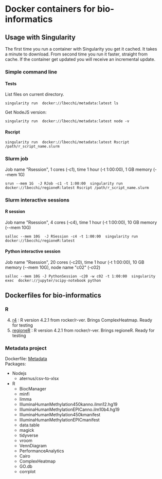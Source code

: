 # Docker containers for bio-informatics



##  Usage with Singularity
The first time you run a container with Singularity you get it cached. It takes a minute to download.
From second time you run it faster, straight from cache.
If the container get updated you will receive an incremental update.

### Simple command line
#### Tests
List files on current directory.
```
singularity run  docker://lbecchi/metadata:latest ls
```
Get NodeJS version:
```
singularity run  docker://lbecchi/metadata:latest node -v
```
#### Rscript
```
singularity run  docker://lbecchi/metadata:latest Rscript  /path/r_script_name.slurm
```
### Slurm job
Job name "Rsession", 1 cores (-c1), time 1 hour (-t 1:00:00), 1 GB memory (--mem 1G)
```
srun --mem 1G  -J RJob -c1 -t 1:00:00  singularity run  docker://lbecchi/regioneR:latest Rscript /path/r_script_name.slurm
```

### Slurm interactive sessions
#### R session
Job name "Rsession", 4 cores (-c4), time 1 hour (-t 1:00:00), 10 GB memory (--mem 10G)
```
salloc --mem 10G  -J RSession -c4 -t 1:00:00  singularity run  docker://lbecchi/regioneR:latest
```
#### Python interactive session
Job name "Rsession", 20 cores (-c20), time 1 hour (-t 1:00:00), 10 GB memory (--mem 10G), node name "c02" (-c02)
```
salloc --mem 10G -J PythonSession -c20 -w c02 -t 1:00:00  singularity exec  docker://jupyter/scipy-notebook python
```


##  Dockerfiles for bio-informatics

### R

4. [r4](./r4) : R version 4.2.1 from rocker/r-ver. Brings ComplexHeatmap. Ready for testing
4. [regioneR](./regioneR) : R version 4.2.1 from rocker/r-ver. Brings regioneR. Ready for testing


### Metadata project
Dockerfile: [Metadata](./metadata)  
Packages:
* Nodejs
    * aternus/csv-to-xlsx 
* R
    * BiocManager 
    * minfi
    * limma
    * IlluminaHumanMethylation450kanno.ilmn12.hg19
    * IlluminaHumanMethylationEPICanno.ilm10b4.hg19
    * IlluminaHumanMethylation450kmanifest
    * IlluminaHumanMethylationEPICmanifest
    * data.table
    * magick
    * tidyverse
    * vroom
    * VennDiagram
    * PerformanceAnalytics
    * Cairo
    * ComplexHeatmap
    * GO.db
    * corrplot
